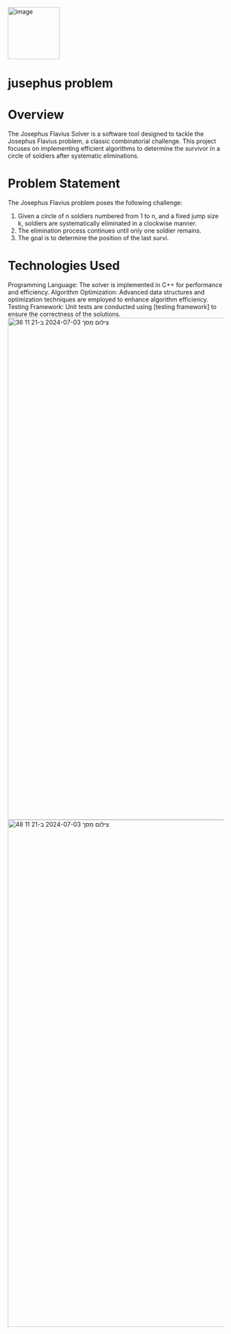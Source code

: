 <img width="121" alt="image" src="https://github.com/ahmadzhalka/Josephus-problem/assets/119360009/96c0193e-e470-449b-93c4-8216e04de504">

# jusephus problem

# Overview
The Josephus Flavius Solver is a software tool designed to tackle the Josephus Flavius problem, a classic combinatorial challenge. This project focuses on implementing efficient algorithms to determine the survivor in a circle of soldiers after systematic eliminations.

# Problem Statement
The Josephus Flavius problem poses the following challenge:
  1. Given a circle of n soldiers numbered from 1 to n, and a fixed jump size k, soldiers are systematically eliminated in a clockwise manner.
  2. The elimination process continues until only one soldier remains.
  3. The goal is to determine the position of the last survi.

# Technologies Used
Programming Language: The solver is implemented in C++ for performance and efficiency. Algorithm Optimization: Advanced data structures and optimization techniques are employed to enhance algorithm efficiency. Testing Framework: Unit tests are conducted using [testing framework] to ensure the correctness of the solutions.
<img width="1167" alt="צילום מסך 2024-07-03 ב-21 11 36" src="https://github.com/ahmadzhalka/Josephus-problem/assets/119360009/366923a3-a858-41a7-9282-a71cda7cac10">
<img width="1179" alt="צילום מסך 2024-07-03 ב-21 11 48" src="https://github.com/ahmadzhalka/Josephus-problem/assets/119360009/1047b298-8315-45fa-a9d3-85de57f386b0">
